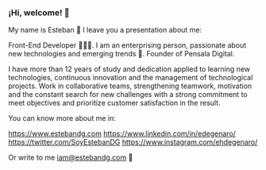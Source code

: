 ### ¡Hi, welcome! 👋


My name is Esteban 💪 I leave you a presentation about me:

Front-End Developer 👨🏻‍💻. I am an enterprising person, passionate about new technologies and emerging trends 🚀. Founder of Pensala Digital.

I have more than 12 years of study and dedication applied to learning new technologies, continuous innovation and the management of technological projects. 
Work in collaborative teams, strengthening teamwork, motivation and the constant search for new challenges with a strong commitment to meet objectives and prioritize customer satisfaction in the result.

You can know more about me in:

https://www.estebandg.com
https://www.linkedin.com/in/edegenaro/
https://twitter.com/SoyEstebanDG 
https://www.instagram.com/ehdegenaro/ 

Or write to me iam@estebandg.com 💬 
